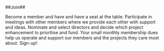 ##Join##

Become a member and have and have a seat at the table. Participate in meetings with other members where we provide each other with support and ideas. Nominate and select directors and decide which project enhancement to prioritise and fund. Your small monthly membership dues help us operate and support our members and the projects they care most about. Sign-up!
